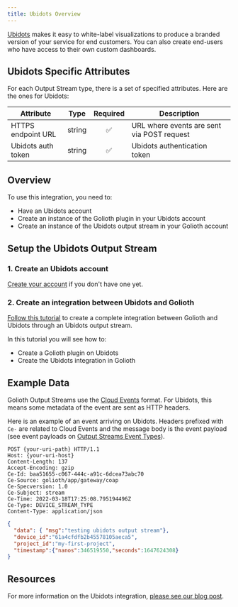 ```yaml
---
title: Ubidots Overview
---
```


[Ubidots](https://ubidots.com/) makes it easy to white-label visualizations to produce a
branded version of your service for end customers. You can also create end-users who have
access to their own custom dashboards.

## Ubidots Specific Attributes

For each Output Stream type, there is a set of specified attributes. Here are the ones for Ubidots:

| Attribute          | Type   | Required | Description |
| ------------------ | ------ |:--------:| ----------- |
| HTTPS endpoint URL | string | ✅        | URL where events are sent via POST request |
| Ubidots auth token | string | ✅        | Ubidots authentication token |

## Overview

To use this integration, you need to:

- Have an Ubidots account
- Create an instance of the Golioth plugin in your Ubidots account
- Create an instance of the Ubidots output stream in your Golioth account

## Setup the Ubidots Output Stream

### 1. Create an Ubidots account

[Create your account](https://industrial.ubidots.com/accounts/signup_industrial/) if you don't have one yet.

### 2. Create an integration between Ubidots and Golioth

[Follow this
tutorial](https://help.ubidots.com/en/articles/6022705-plugins-integrate-golioth-output-streams-with-ubidots)
to create a complete integration between Golioth and Ubidots through an Ubidots output
stream.

In this tutorial you will see how to:
- Create a Golioth plugin on Ubidots
- Create the Ubidots integration in Golioth

## Example Data

Golioth Output Streams use the [Cloud Events](https://cloudevents.io) format. For Ubidots, this means some metadata of the event are sent as HTTP headers.

Here is an example of an event arriving on Ubidots. Headers prefixed with `Ce-` are related to Cloud Events and the message body is the event payload (see event payloads on [Output Streams Event Types](/data-handling/output-streams/event-types/events)).

```
POST {your-uri-path} HTTP/1.1
Host: {your-uri-host}
Content-Length: 137
Accept-Encoding: gzip
Ce-Id: baa51655-c067-444c-a91c-6dcea73abc70
Ce-Source: golioth/app/gateway/coap
Ce-Specversion: 1.0
Ce-Subject: stream
Ce-Time: 2022-03-18T17:25:08.795194496Z
Ce-Type: DEVICE_STREAM_TYPE
Content-Type: application/json
```

```json
{
  "data": { "msg":"testing ubidots output stream"},
  "device_id":"61a4cfdfb2b45578105aeca5",
  "project_id":"my-first-project",
  "timestamp":{"nanos":346519550,"seconds":1647624308}
}
```

## Resources

For more information on the Ubidots integration, [please see our blog post](https://blog.golioth.io/new-feature-visualizing-iot-data-using-ubidots/).
